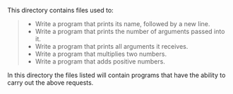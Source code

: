This directory contains files used to:
> - Write a program that prints its name, followed by a new line.
> - Write a program that prints the number of arguments passed into it.
> - Write a program that prints all arguments it receives.
> - Write a program that multiplies two numbers.
> - Write a program that adds positive numbers.
>
In this directory the files listed will contain programs that have the ability to carry out the above requests. 

